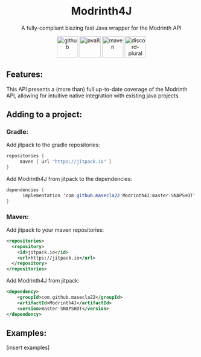 <h1 align="center"> Modrinth4J </h1>
<p align="center">A fully-compliant blazing fast Java wrapper for the Modrinth API</p>

<div align="center">
  <img alt="github" height="56" src="https://cdn.jsdelivr.net/npm/@intergrav/devins-badges@2/assets/cozy/available/github_vector.svg">
  <img alt="java8" height="56" src="https://cdn.jsdelivr.net/npm/@intergrav/devins-badges@2/assets/cozy/built-with/java8_vector.svg">
  <img alt="maven" height="56" src="https://cdn.jsdelivr.net/npm/@intergrav/devins-badges@2/assets/cozy/built-with/maven_vector.svg">
  <img alt="discord-plural" height="56" src="https://cdn.jsdelivr.net/npm/@intergrav/devins-badges@2/assets/cozy/social/discord-plural_vector.svg">
</div>


## Features:
This API presents a (more than) full up-to-date coverage of the Modrinth API, allowing for intuitive native integration with existing java projects.  

## Adding to a project:
### Gradle:
Add jitpack to the gradle repositories:
```java
repositories { 
     maven { url "https://jitpack.io" }
}
```
Add Modrinth4J from jitpack to the dependencies:
```java
dependencies {
      implementation 'com.github.masecla22:Modrinth4J:master-SNAPSHOT'
}
```

### Maven:
Add jitpack to your maven repositories:
```xml
<repositories>
  <repository>
    <id>jitpack.io</id>
    <url>https://jitpack.io</url>
  </repository>
</repositories>
```

Add Modrinth4J from jitpack:
```xml
<dependency>
    <groupId>com.github.masecla22</groupId>
    <artifactId>Modrinth4J</artifactId>
    <version>master-SNAPSHOT</version>
</dependency>
```
## Examples:

[insert examples]
